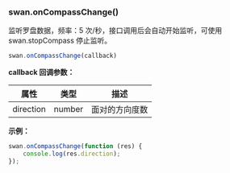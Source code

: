 ### swan.onCompassChange()

监听罗盘数据，频率：5 次/秒，接口调用后会自动开始监听，可使用 swan.stopCompass 停止监听。

```js
swan.onCompassChange(callback)
```

**callback 回调参数：**

|属性|类型|描述|
|-|-|-|
|direction|number|面对的方向度数|

**示例：**

```js
swan.onCompassChange(function (res) {
    console.log(res.direction);
});
```